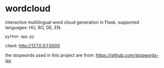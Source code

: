 # wordcloud

interactive multilingual word cloud generation in Flask.
supported languages: HU, RO, DE, EN.

`python app.py`

client: http://127.0.0.1:5000

the stopwords used in this project are from: https://github.com/stopwords-iso